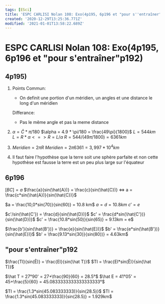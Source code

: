```yaml
---
tags: [ESci]
title: 'ESPC CARLISI Nolan 108: Exo(4p195, 6p196 et "pour s''entraîner"p192)'
created: '2020-12-29T13:25:36.771Z'
modified: '2021-01-01T13:58:22.689Z'
---
```


# ESPC CARLISI Nolan 108: Exo(4p195, 6p196 et "pour s'entraîner"p192)

## 4p195)

1) Points Commun:
    - On definit une portion d'un méridien, un angles et une distance le long d'un méridien 
    
    Differance:
    - Pas le même angle et pas la meme distance

2) $\alpha = \hat{C} * \pi/180$
$\alpha = 4.9 * \pi/180 = \frac{49\pi}{1800}$
$L = 544km$
$L = R * \alpha <=> R = L/\alpha$
$R = 544/(49\pi/1800) = 6361 km$

3) $Meridien = 2\pi R$
$Meridien = 2\pi 6361 = 3,997 * 10^{4} km$

4) Il faut faire l'hypothèse que la terre soit une sphère parfaite et non cette hypothèse est fausse la terre est un peu plus large sur l'équateur


## 6p196

$[BC] = a$
$\frac{a}{sin(\hat{A})} = \frac{c}{sin(\hat{C})} <=> a = \frac{c*sin(\hat{A})}{sin(\hat{C})}$

$a = \frac{10,0*sin(70)}{sin(60)} = 10.8 km$
$a = d = 10.8km$
$c' = e$

$c'/sin(\hat{C'}) = \frac{d}{sin(\hat{D})}$
$c' = \frac{d*sin(\hat{C'})}{sin(\hat{D})}$
$c' = \frac{10.8*sin(50)}{sin(65)} = 9.13km = e$

$\frac{b'}{sin(\hat{B'})} = \frac{e}{sin(\hat{E})}$
$b' = \frac{e*sin(\hat{B'})}{sin(\hat{E})}$
$b' = \frac{9.13*sin(30)}{sin(80))} = 4.63km$

##  "pour s'entraîner"p192

$\frac{TI}{sin(Ê)} = \frac{EI}{sin(\hat T)}$
$TI = \frac{EI*sin(Ê)}{sin(\hat T)}$

$\hat T = 27°90' = 27+\frac{90}{60} = 28.5°$
$\hat E = 41°05' = 45+\frac{5}{60} = 45.0833333333333333333°$

$TI = \frac{1.3*sin(45.083333333)}{sin(28.5)}$
$TI = \frac{1.3*sin(45.083333333)}{sin(28.5)} = 1.929km$


